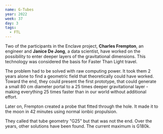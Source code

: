 ```yaml
---
name: G-Tubes
year: 2022
week: 37
day: 3
tags:
  - FTL
---
```


Two of the participants in the Enclave project, **Charles Frempton**, an
engineer and **Janice De Jong**, a data scientist, have worked on the
possibility to enter deeper layers of the gravitational dimensions. This
technology was considered the basis for Faster Than Light travel.

The problem had to be solved with raw computing power. It took them 2 years
alone to find a geometric field that theoretically could have worked. Toward the
end, they could present the first prototype, that could generate a small 80 cm
diameter portal to a 25 times deeper gravitational layer - making everything 25
times faster than in our world without additional effort.

Later on, Frempton created a probe that fitted through the hole. It made it to
the moon in 42 minutes using normal ionbic propulsion.

They called that tube geometry "G25" but that was not the end. Over the years,
other solutions have been found. The current maximum is G180k.
